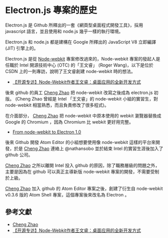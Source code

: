 # Electron.js 專案的歷史

[Cheng Zhao]:http://cheng.guru/

Electron.js 是 Github 所釋出的一套《網頁型桌面程式開發工具》，採用 javascript 語言，並且使用和 node.js 幾乎一樣的執行環境。

Electron.js 和 node.js 都是建構在 Google 所釋出的 JavaScript V8 立即編譯 (JIT) 引擎上的。

Electron.js 是從 [Node-webkit](https://github.com/nwjs/nw.js) 專案修改過來的，Node-webkit 專案的發起人是任職於 Intel 開源技術中心 (OTC) 的「王文睿」 (Roger Wang)，以下是位於 CSDN 上的一則專訪，說明了王文睿創建 node-webkit 時的想法。

* [【开源专访】Node-Webkit作者王文睿：桌面应用的全新开发方式](http://www.csdn.net/article/2014-01-08/2818066-Node-Webkit)

後來 github 的員工 [Cheng Zhao] 把 node-webkit 改寫之後成為 electron.js 初版。 (Cheng Zhao 曾經是 Intel 「王文睿」的 node-webkit 小組的實習生，對 node-webkit 相當熟悉，而且負責修改了很多程式)。

在介面部分， [Cheng Zhao] 把 node-webkit 中原本使用的 webkit 瀏覽器替換成 Google 的 Chromium ，因為 Chromium 比 webkit 更好用完整。

* [From node-webkit to Electron 1.0](http://cheng.guru/blog/2016/05/13/from-node-webkit-to-electron-1-0.html)


後來 Github 開發 Atom Editor 的小組想要使用像 node-webkit 這樣的平台來開發，於是 [Cheng Zhao] 連絡上 @nathansobo 並於結束 Intel 的實習生涯後加入了 github 公司。

[Cheng Zhao] 之所以離開 Intel 投入 github 的原因，除了職務層級的問題之外，主要是因為在 github 可以真正主導新版 node-webkit 專案的開發，不需要受制於上級。

[Cheng Zhao] 加入 github 的 Atom Editor 專案之後，創建了衍生自 node-webkit v0.3.6 版的 Atom Shell 專案，這個專案後來改名為 Electron 。

## 參考文獻
* [Cheng Zhao]
* [【开源专访】Node-Webkit作者王文睿：桌面应用的全新开发方式](http://www.codedata.com.tw/javascript/node-webkit-great-tool-for-gui)
